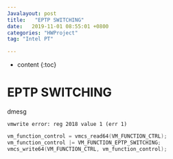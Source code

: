 ```yaml
---
Javalayout: post
title:   "EPTP SWITCHING"
date:   2019-11-01 08:55:01 +0800
categories: "HWProject"
tag: "Intel PT"

---
```


* content
{:toc}




# EPTP SWITCHING

dmesg

```shell
vmwrite error: reg 2018 value 1 (err 1)
```



```C
vm_function_control = vmcs_read64(VM_FUNCTION_CTRL);
vm_function_control |= VM_FUNCTION_EPTP_SWITCHING;
vmcs_write64(VM_FUNCTION_CTRL, vm_function_control);
```

